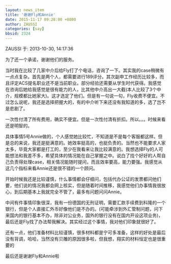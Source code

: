 ```yaml
---
layout: news_item
title: '谢谢Fly和Annie'
date: 2015-11-17 09:28:00 +0800
author: ZAUSSI
categories: [say]
bbsid: 2324
---
```


ZAUSSI 于: 2013-10-30, 14:17:36

为了还一个承诺，谢谢他们的服务。

当时我在比较了几家中介后给Fly打了个电话，咨询了一下。其实我的case稍微有一点点复杂。首先是两个人，都需要进行189评分。其次副申工作经历比较多，而且评定ACS提名职业还不是当前职业。部分经验还需要从学生时代获得。我感觉在咨询后她给我感觉是很有能力的人，比其他中介高出一大截(本人比较了3个中介，规模都比她家大)。这才选定了他们。但是有一句说一句，Fly收费不便宜。不过怎么说呢，我还是选择把握大的，有的中介听下来还没有我知道的多，选了岂不是悲剧了。

一次性付清了所有费用，确实不便宜。但是一次性付清有折扣。所以。。。时候来看还是明智的。

具体事情5号Annie做的，个人感觉她比较忙，不知道是不是每个客服都这样。但是总的来说，我还是挺满意的。她效率挺高的，也挺负责的。当然也不能要求人家太多，毕竟大家都是打工的，至少在我看来让我比较满意的。我想选择Fly的人可能想法和我差不多，希望具体的情况能在自己掌握之中。说白了找个好好的人帮自己负责得处理case，相关情况能随时提问，而且效率要高，能力要强。我感觉从这几个指标来看Annie还是很不错的一个顾问。

开始时候我还是比较谨慎，什么事情都会仔细问，包括代办公证的发票都问他们要，他们说的情况我都会网上核实，但是随着时间推移，我感觉他们办事情我很放心，到后期基本上我就完全不管了，最多有问题问问Annie。

中间有件事情印象很深，我有一份德国的无刑证明，需要汇款手续费到科隆的一个银行，但是个人直接汇外币好像他们是不办的。(可能牵涉到外汇管制问题，问下来国内的银行基本不办，除非对公业务，国外的银行没有在国内开设这项业务)，最后还是Fly找了办法帮我解决。其实经过这个事情，我对他们印象就很好了。

还有一点，他们准备材料比较谨慎，很多材料都是宁可多准备，这样的好处是最后没有背调，哈哈，当然没有贝雕的原因很多啦，但我想，翔实的材料恒定也是很重要的

最后还是谢谢Fly和Annie啦


